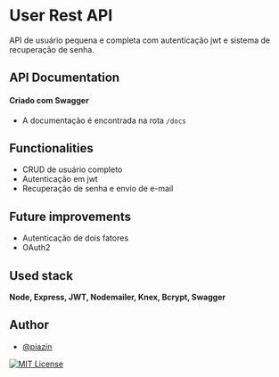 
# User Rest API 


API de usuário pequena e completa com autenticação jwt e sistema de recuperação de senha.


## API Documentation

#### Criado com Swagger

 -  A documentação é encontrada na rota `/docs`



## Functionalities

- CRUD de usuário completo
- Autenticação em jwt
- Recuperação de senha e envio de e-mail



## Future improvements

- Autenticação de dois fatores
- OAuth2

## Used stack

**Node, Express, JWT, Nodemailer, Knex, Bcrypt, Swagger**


## Author

- [@piazin](https://www.github.com/piazin)

[![MIT License](https://img.shields.io/badge/License-MIT-green.svg)](https://choosealicense.com/licenses/mit/)



